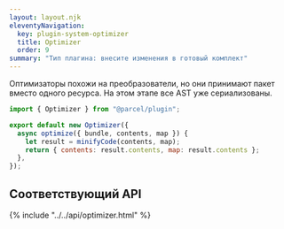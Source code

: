 ```yaml
---
layout: layout.njk
eleventyNavigation:
  key: plugin-system-optimizer
  title: Optimizer
  order: 9
summary: "Тип плагина: внесите изменения в готовый комплект"
---
```


Оптимизаторы похожи на преобразователи, но они принимают пакет вместо одного ресурса. На этом этапе все AST уже сериализованы.

```js
import { Optimizer } from "@parcel/plugin";

export default new Optimizer({
  async optimize({ bundle, contents, map }) {
    let result = minifyCode(contents, map);
    return { contents: result.contents, map: result.contents };
  },
});
```

## Соответствующий API

{% include "../../api/optimizer.html" %}
